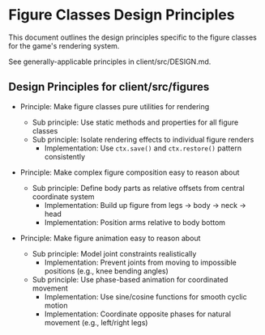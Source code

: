 # Figure Classes Design Principles

This document outlines the design principles specific to the figure classes for the game's rendering system.

See generally-applicable principles in client/src/DESIGN.md.

## Design Principles for client/src/figures

- Principle: Make figure classes pure utilities for rendering
  - Sub principle: Use static methods and properties for all figure classes
  - Sub principle: Isolate rendering effects to individual figure renders
    - Implementation: Use `ctx.save()` and `ctx.restore()` pattern consistently

- Principle: Make complex figure composition easy to reason about
  - Sub principle: Define body parts as relative offsets from central coordinate system
    - Implementation: Build up figure from legs → body → neck → head
    - Implementation: Position arms relative to body bottom

- Principle: Make figure animation easy to reason about
  - Sub principle: Model joint constraints realistically
    - Implementation: Prevent joints from moving to impossible positions (e.g., knee bending angles)
  - Sub principle: Use phase-based animation for coordinated movement
    - Implementation: Use sine/cosine functions for smooth cyclic motion
    - Implementation: Coordinate opposite phases for natural movement (e.g., left/right legs)
